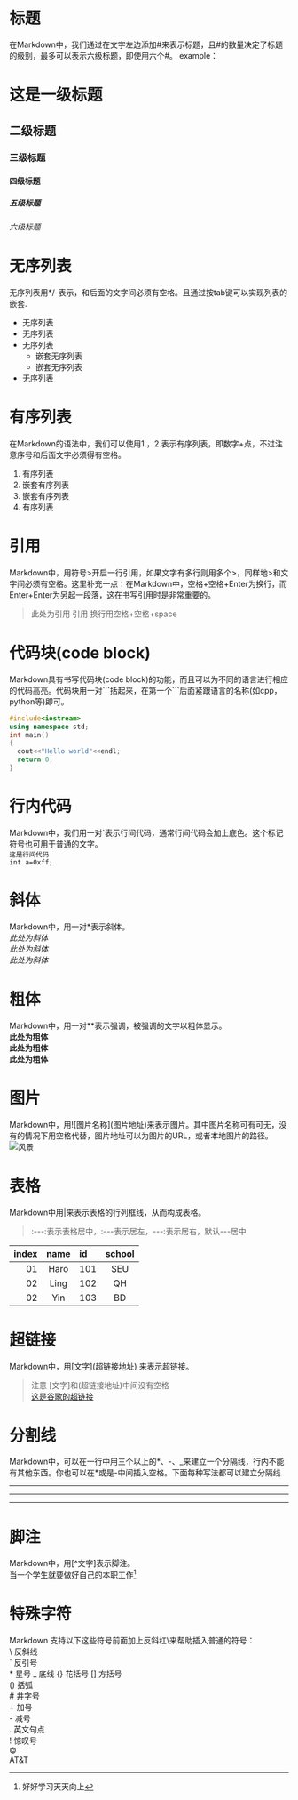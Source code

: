 # 标题
在Markdown中，我们通过在文字左边添加#来表示标题，且#的数量决定了标题的级别，最多可以表示六级标题，即使用六个\#。
example：
  # 这是一级标题
  ## 二级标题
  ### 三级标题
  #### 四级标题
  ##### 五级标题
  ###### 六级标题

# 无序列表  
无序列表用\*/\-表示，和后面的文字间必须有空格。且通过按tab键可以实现列表的嵌套.  

* 无序列表
* 无序列表
* 无序列表    
  * 嵌套无序列表
  * 嵌套无序列表
* 无序列表

# 有序列表
在Markdown的语法中，我们可以使用1.，2.表示有序列表，即数字+点，不过注意序号和后面文字必须得有空格。
1. 有序列表
  1. 嵌套有序列表
  2. 嵌套有序列表
2. 有序列表  

# 引用
Markdown中，用符号>开启一行引用，如果文字有多行则用多个>，同样地>和文字间必须有空格。这里补充一点：在Markdown中，空格+空格+Enter为换行，而Enter+Enter为另起一段落，这在书写引用时是非常重要的。
> 此处为引用
> 引用 换行用空格+空格+space

# 代码块(code block)
Markdown具有书写代码块(code block)的功能，而且可以为不同的语言进行相应的代码高亮。代码块用一对\`\`\`括起来，在第一个\`\`\`后面紧跟语言的名称(如cpp，python等)即可。
```cpp
#include<iostream>
using namespace std;
int main()
{
  cout<<"Hello world"<<endl;
  return 0;
}
```

# 行内代码
Markdown中，我们用一对\`表示行间代码，通常行间代码会加上底色。这个标记符号也可用于普通的文字。  
`这是行间代码`  
`int a=0xff;`

# 斜体
Markdown中，用一对\*表示斜体。  
*此处为斜体*  
*此处为斜体*  
*此处为斜体*

# 粗体
Markdown中，用一对\*\*表示强调，被强调的文字以粗体显示。  
**此处为粗体**  
**此处为粗体**  
**此处为粗体**  

# 图片
Markdown中，用\!\[图片名称](图片地址)来表示图片。其中图片名称可有可无，没有的情况下用空格代替，图片地址可以为图片的URL，或者本地图片的路径。  
![风景](http://img.taopic.com/uploads/allimg/140326/235113-1403260U22059.jpg)  

# 表格
Markdown中用|来表示表格的行列框线，从而构成表格。   
>:---:表示表格居中，:---表示居左，---:表示居右，默认---居中  

|index | name | id | school|     
|----:|:----:|:----|:-----:|
|01 | Haro | 101 | SEU|
|02 | Ling | 102 | QH |
|02 | Yin  | 103 | BD |

# 超链接
Markdown中，用\[文字](超链接地址) 来表示超链接。  
> 注意 [文字]和(超链接地址)中间没有空格  
[这是谷歌的超链接](www.google.com)  

# 分割线
Markdown中，可以在一行中用三个以上的\*、\-、\_来建立一个分隔线，行内不能有其他东西。你也可以在\*或是\-中间插入空格。下面每种写法都可以建立分隔线.

***  

---

___

# 脚注
Markdown中，用[^文字]表示脚注。  
当一个学生就要做好自己的本职工作[^1]  
[^1]: 好好学习天天向上  

# 特殊字符
Markdown 支持以下这些符号前面加上反斜杠\\来帮助插入普通的符号：  
\\   反斜线  
\`   反引号  
\*   星号
\_   底线
\{}  花括号
\[]  方括号  
\()  括弧  
\#   井字号  
\+   加号  
\-   减号  
\.   英文句点  
\!   惊叹号  
&copy;  
AT&T
